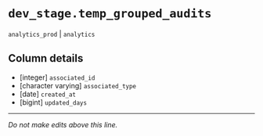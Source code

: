 # `dev_stage.temp_grouped_audits`
`analytics_prod` | `analytics`

## Column details
* [integer]   `associated_id`
* [character varying] `associated_type`
* [date]      `created_at`
* [bigint]    `updated_days`

-------------------------------------------------------------------------------
*Do not make edits above this line.*
